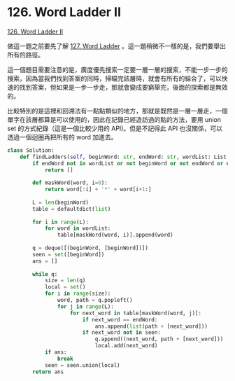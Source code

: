 # 126. Word Ladder II

[126. Word Ladder II](https://leetcode.com/problems/word-ladder-ii/)

做這一題之前要先了解 [127. Word Ladder](127.-word-ladder.md) 。這一題稍微不一樣的是，我們要舉出所有的路徑。 

這一個題目需要注意的是，廣度優先搜索一定要一層一層的搜索，不能一步一步的搜索，因為當我們找到答案的同時，掃瞄完該層時，就會有所有的組合了，可以快速的找到答案，但如果是一步一步走，那就會變成要窮舉完，後面的探索都是無效的。

比較特別的是這裡和回溯法有一點點類似的地方，那就是既然是一層一層走，一個單字在該層都算是可以使用的，因此在記錄已經造訪過的點的方法，要用 union set 的方式紀錄（這是一個比較少用的 API\)。但是不記得此 API 也沒關係，可以透過一個迴圈再把所有的 word 加進去。

```python
class Solution:
    def findLadders(self, beginWord: str, endWord: str, wordList: List[str]) -> List[List[str]]:
        if endWord not in wordList or not beginWord or not endWord or not wordList:
            return []
                
        def maskWord(word, i=0):
            return word[:i] + '*' + word[i+1:]
        
        L = len(beginWord)
        table = defaultdict(list)
        
        for i in range(L):
            for word in wordList:
                table[maskWord(word, i)].append(word)
        
        q = deque([(beginWord, [beginWord])])
        seen = set([beginWord])
        ans = []
        
        while q:
            size = len(q)
            local = set()
            for i in range(size):
                word, path = q.popleft()
                for j in range(L):
                    for next_word in table[maskWord(word, j)]:
                        if next_word == endWord:
                            ans.append(list(path + [next_word]))
                        if next_word not in seen:
                            q.append((next_word, path + [next_word]))
                            local.add(next_word)
            if ans:
                break
            seen = seen.union(local)
        return ans
```

